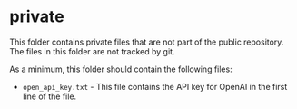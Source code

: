 # private

This folder contains private files that are not part of the public repository. The files in this folder are not tracked by git.

As a minimum, this folder should contain the following files:

- `open_api_key.txt` - This file contains the API key for OpenAI in the first line of the file.
